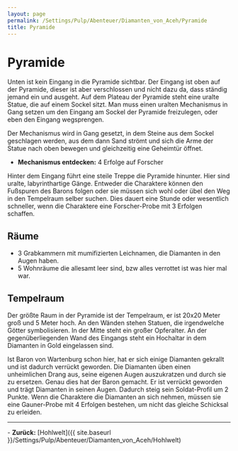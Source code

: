 ```yaml
---
layout: page
permalink: /Settings/Pulp/Abenteuer/Diamanten_von_Aceh/Pyramide
title: Pyramide
---
```


# Pyramide

Unten ist kein Eingang in die Pyramide sichtbar. Der Eingang ist oben auf der Pyramide, dieser ist aber verschlossen und nicht dazu da, dass ständig jemand ein und ausgeht. Auf dem Plateau der Pyramide steht eine uralte Statue, die auf einem Sockel sitzt. Man muss einen uralten Mechanismus in Gang setzen um den Eingang am Sockel der Pyramide freizulegen, oder eben den Eingang wegsprengen.

Der Mechanismus wird in Gang gesetzt, in dem Steine aus dem Sockel geschlagen werden, aus dem dann Sand strömt und sich die Arme der Statue nach oben bewegen und gleichzeitig eine Geheimtür öffnet.

- <strong>Mechanismus entdecken:</strong> 4 Erfolge auf Forscher

Hinter dem Eingang führt eine steile Treppe die Pyramide hinunter. Hier sind uralte, labyrinthartige Gänge. Entweder die Charaktere können den Fußspuren des Barons folgen oder sie müssen sich wohl oder übel den Weg in den Tempelraum selber suchen. Dies dauert eine Stunde oder wesentlich schneller, wenn die Charaktere eine Forscher-Probe mit 3 Erfolgen schaffen.

## Räume

- 3 Grabkammern mit mumifizierten Leichnamen, die Diamanten in den Augen haben.
- 5 Wohnräume die allesamt leer sind, bzw alles verrottet ist was hier mal war.

## Tempelraum

Der größte Raum in der Pyramide ist der Tempelraum, er ist 20x20 Meter groß und 5 Meter hoch. An den Wänden stehen Statuen, die irgendwelche Götter symbolisieren. In der Mitte steht ein großer Opferalter. An der gegenüberliegenden Wand des Eingangs steht ein Hochaltar in dem Diamanten in Gold eingelassen sind.

Ist Baron von Wartenburg schon hier, hat er sich einige Diamanten gekrallt und ist dadurch verrückt geworden. Die Diamanten üben einen unheimlichen Drang aus, seine eigenen Augen auszukratzen und durch sie zu ersetzen. Genau dies hat der Baron gemacht. Er ist verrückt geworden und trägt Diamanten in seinen Augen. Dadurch steig sein Soldat-Profil um 2 Punkte. Wenn die Charaktere die Diamanten an sich nehmen, müssen sie eine Gauner-Probe mit 4 Erfolgen bestehen, um nicht das gleiche Schicksal zu erleiden.

<hr/>
- <strong>Zurück:</strong> [Hohlwelt]({{ site.baseurl }}/Settings/Pulp/Abenteuer/Diamanten_von_Aceh/Hohlwelt)

